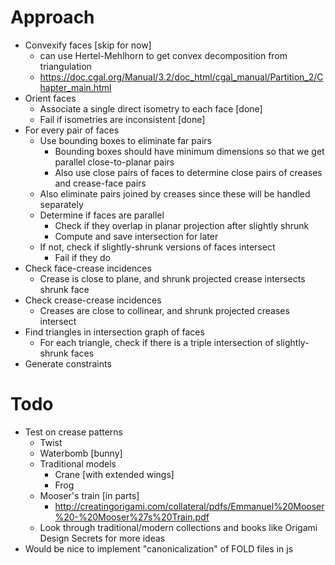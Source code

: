# Approach

* Convexify faces [skip for now]
  * can use Hertel-Mehlhorn to get convex decomposition from triangulation
  * https://doc.cgal.org/Manual/3.2/doc_html/cgal_manual/Partition_2/Chapter_main.html
* Orient faces
  * Associate a single direct isometry to each face [done]
  * Fail if isometries are inconsistent [done]
* For every pair of faces
  * Use bounding boxes to eliminate far pairs
    * Bounding boxes should have minimum dimensions so that we get parallel close-to-planar pairs
    * Also use close pairs of faces to determine close pairs of creases and crease-face pairs
  * Also eliminate pairs joined by creases since these will be handled separately
  * Determine if faces are parallel
    * Check if they overlap in planar projection after slightly shrunk
    * Compute and save intersection for later
  * If not, check if slightly-shrunk versions of faces intersect
    * Fail if they do
* Check face-crease incidences
  * Crease is close to plane, and shrunk projected crease intersects shrunk face
* Check crease-crease incidences
  * Creases are close to collinear, and shrunk projected creases intersect
* Find triangles in intersection graph of faces
  * For each triangle, check if there is a triple intersection of slightly-shrunk faces
* Generate constraints


# Todo

* Test on crease patterns
  * Twist
  * Waterbomb [bunny]
  * Traditional models
    * Crane [with extended wings]
    * Frog
  * Mooser's train [in parts]
    * http://creatingorigami.com/collateral/pdfs/Emmanuel%20Mooser%20-%20Mooser%27s%20Train.pdf
  * Look through traditional/modern collections and books like Origami Design Secrets for more ideas
* Would be nice to implement "canonicalization" of FOLD files in js
